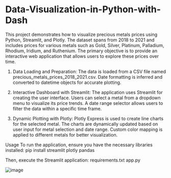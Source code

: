 # Data-Visualization-in-Python-with-Dash

This project demonstrates how to visualize precious metals prices using Python, Streamlit, and Plotly. The dataset spans from 2018 to 2021 and includes prices for various metals such as Gold, Silver, Platinum, Palladium, Rhodium, Iridium, and Ruthenium. The primary objective is to provide an interactive web application that allows users to explore these prices over time.

1. Data Loading and Preparation:
The data is loaded from a CSV file named precious_metals_prices_2018_2021.csv.
Date formatting is inferred and converted to datetime objects for accurate plotting.

2. Interactive Dashboard with Streamlit:
The application uses Streamlit for creating the user interface.
Users can select a metal from a dropdown menu to visualize its price trends.
A date range selector allows users to filter the data within a specific time frame.

3. Dynamic Plotting with Plotly:
Plotly Express is used to create line charts for the selected metal.
The charts are dynamically updated based on user input for metal selection and date range.
Custom color mapping is applied to different metals for better visualization.

Usage
To run the application, ensure you have the necessary libraries installed:
pip install streamlit plotly pandas

Then, execute the Streamlit application:
requirements.txt
app.py

![image](https://github.com/FadekemiAkinduyile/Data-Visualization-in-Python-with-Dash/assets/102438301/34842116-d73f-4d3b-862b-654b24a67145)
